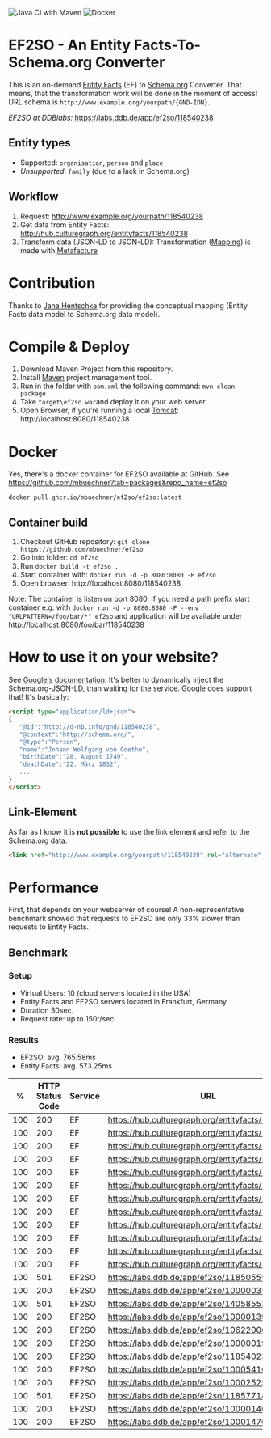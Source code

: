![Java CI with Maven](https://github.com/mbuechner/ef2so/workflows/Java%20CI%20with%20Maven/badge.svg) ![Docker](https://github.com/mbuechner/ef2so/workflows/Docker/badge.svg)
# EF2SO - An Entity Facts-To-Schema.org Converter
This is an on-demand [Entity Facts](http://www.dnb.de/entityfacts) (EF) to [Schema.org](https://schema.org/) Converter. That means, that the transformation work will be done in the moment of access! URL schema is `http://www.example.org/yourpath/{GND-IDN}`.

*EF2SO at DDBlabs:* https://labs.ddb.de/app/ef2so/118540238
## Entity types
- Supported: `organisation`, `person` and `place`
- *Unsupported*: `family` (due to a lack in Schema.org)

## Workflow
1. Request: http://www.example.org/yourpath/118540238
2. Get data from Entity Facts: http://hub.culturegraph.org/entityfacts/118540238
3. Transform data (JSON-LD to JSON-LD): Transformation ([Mapping](src/main/resources/ef2so_transformation.xml)) is made with [Metafacture](https://github.com/metafacture/metafacture-core)

# Contribution
Thanks to  [Jana Hentschke](https://twitter.com/junicatalo) for providing the conceptual mapping (Entity Facts data model to Schema.org data model).

# Compile & Deploy
1. Download Maven Project from this repository.
2. Install [Maven](https://maven.apache.org/) project management tool.
3. Run in the folder with `pom.xml` the following command: `mvn clean package`
4. Take `target\ef2so.war`and deploy it on your web server.
5. Open Browser, if you're running a local [Tomcat](http://tomcat.apache.org/): http://localhost:8080/118540238

# Docker
Yes, there's a docker container for EF2SO available at GitHub. See https://github.com/mbuechner?tab=packages&repo_name=ef2so
```
docker pull ghcr.io/mbuechner/ef2so/ef2so:latest
```
## Container build
1. Checkout GitHub repository: `git clone https://github.com/mbuechner/ef2so`
2. Go into folder: `cd ef2so`
3. Run `docker build -t ef2so .`
4. Start container with: `docker run -d -p 8080:8080 -P ef2so`
5. Open browser: http://localhost:8080/118540238
 
Note: The container is listen on port 8080. If you need a path prefix start container e.g. with `docker run -d -p 8080:8080 -P --env "URLPATTERN=/foo/bar/*" ef2so` and application will be available under http://localhost:8080/foo/bar/118540238

# How to use it on your website?
See [Google's documentation](https://developers.google.com/search/docs/guides/intro-structured-data). It's better to dynamically inject the Schema.org-JSON-LD, than waiting for the service. Google does support that! It's basically:
```html
<script type="application/ld+json">
{
   "@id":"http://d-nb.info/gnd/118540238",
   "@context":"http://schema.org/",
   "@type":"Person",
   "name":"Johann Wolfgang von Goethe",
   "birthDate":"28. August 1749",
   "deathDate":"22. März 1832",
   ...
}
</script>
```

## Link-Element
As far as I know it is **not possible** to use the link element and refer to the Schema.org data.

````html
<link href="http://www.example.org/yourpath/118540238" rel="alternate" type="application/ld+json" />
````
# Performance
First, that depends on your webserver of course! A non-representative benchmark showed that requests to EF2SO are only 33% slower than requests to Entity Facts.

## Benchmark
### Setup
- Virtual Users: 10 (cloud servers located in the USA)
- Entity Facts and EF2SO servers located in Frankfurt, Germany
- Duration 30sec.
- Request rate: up to 150r/sec.

### Results
- EF2SO: avg. 765.58ms
- Entity Facts: avg. 573.25ms

| %   | HTTP Status Code | Service | URL                                               | LoadTime (ms) |
|-----|------------------|---------|---------------------------------------------------|---------------|
| 100 | 200              | EF      | https://hub.culturegraph.org/entityfacts/100025250 | 520           |
| 100 | 200              | EF      | https://hub.culturegraph.org/entityfacts/100000193 | 472           |
| 100 | 200              | EF      | https://hub.culturegraph.org/entityfacts/100001394 | 555           |
| 100 | 200              | EF      | https://hub.culturegraph.org/entityfacts/100000355 | 483           |
| 100 | 200              | EF      | https://hub.culturegraph.org/entityfacts/140585524 | 569           |
| 100 | 200              | EF      | https://hub.culturegraph.org/entityfacts/100054102 | 659           |
| 100 | 200              | EF      | https://hub.culturegraph.org/entityfacts/118577182 | 543           |
| 100 | 200              | EF      | https://hub.culturegraph.org/entityfacts/100014704 | 601           |
| 100 | 200              | EF      | https://hub.culturegraph.org/entityfacts/118540238 | 629           |
| 100 | 200              | EF      | https://hub.culturegraph.org/entityfacts/118505556 | 589           |
| 100 | 200              | EF      | https://hub.culturegraph.org/entityfacts/106220063 | 659           |
| 100 | 200              | EF      | https://hub.culturegraph.org/entityfacts/100001467 | 600           |
| 100 | 501              | EF2SO   | https://labs.ddb.de/app/ef2so/118505556            | 719           |
| 100 | 200              | EF2SO   | https://labs.ddb.de/app/ef2so/100000355            | 752           |
| 100 | 501              | EF2SO   | https://labs.ddb.de/app/ef2so/140585524            | 854           |
| 100 | 200              | EF2SO   | https://labs.ddb.de/app/ef2so/100001394            | 777           |
| 100 | 200              | EF2SO   | https://labs.ddb.de/app/ef2so/106220063            | 736           |
| 100 | 200              | EF2SO   | https://labs.ddb.de/app/ef2so/100000193            | 775           |
| 100 | 200              | EF2SO   | https://labs.ddb.de/app/ef2so/118540238            | 673           |
| 100 | 200              | EF2SO   | https://labs.ddb.de/app/ef2so/100054102            | 736           |
| 100 | 200              | EF2SO   | https://labs.ddb.de/app/ef2so/100025250            | 768           |
| 100 | 501              | EF2SO   | https://labs.ddb.de/app/ef2so/118577182            | 811           |
| 100 | 200              | EF2SO   | https://labs.ddb.de/app/ef2so/100001467            | 725           |
| 100 | 200              | EF2SO   | https://labs.ddb.de/app/ef2so/100014704            | 861           |

